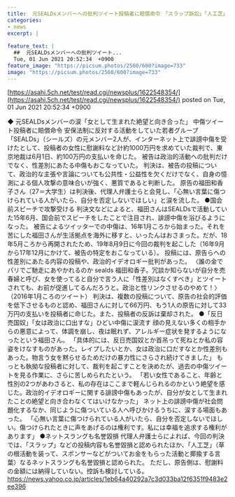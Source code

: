 ```yaml
---
title:  元SEALDsメンバーへの批判ツイート投稿者に賠償命令　「スラップ訴訟」「人工芝」などのスラングも名誉毀損と判断  
categories:
- news
excerpt: |
  
feature_text: |
  ##  元SEALDsメンバーへの批判ツイート...
  Tue, 01 Jun 2021 20:52:34  +0900
feature_image: "https://picsum.photos/2560/600?image=733"
image: "https://picsum.photos/2560/600?image=733"
---
```


[https://asahi.5ch.net/test/read.cgi/newsplus/1622548354/](https://asahi.5ch.net/test/read.cgi/newsplus/1622548354/)
posted on Tue, 01 Jun 2021 20:52:34  +0900

<!--more-->

◆ 元SEALDsメンバーの涙「女として生まれた絶望と向き合った」 中傷ツイート投稿者に賠償命令 安保法制に反対する活動をしていた若者グループ「SEALDs」（シールズ）の元メンバー2人が、インターネット上で誹謗中傷を受けたとして、投稿者の女性に慰謝料など計約1000万円を求めていた裁判で、東京地裁は6月1日、約100万円の支払いを命じた。 被告は政治的活動への批判だけでなく、性差別にあたる中傷もおこなっていた。 判決は、被告の投稿について、政治的な主張や言論についても公共性・公益性を欠くだけでなく、自身の憶測による個人攻撃の意味合いが強く、悪質であると判断した。 原告の福田和香子さん（27＝大学生）は判決後、代理人弁護士らと会見し、「心無い言葉に傷つけられている人がいたら、自分を否定しないでほしい」と涙を流した。 ●国会前スピーチで攻撃受ける 判決文などによると、福田さんはSEALDsで活動していた15年6月、国会前でスピーチをしたことで注目され、誹謗中傷を浴びるようになった。 被告によるツイッターでの中傷は、16年1月ころから始まった。それを苦にした福田さんが生活拠点を海外に移すと、いったんはおさまった。だが、18年5月ころから再開されたため、19年8月9日に今回の裁判を起こした（16年9月から17年12月にかけて、被告の特定をおこなっている）。 投稿には、原告らへの性差別にあたる内容の投稿や、政治的イデオロギー批判があった。 〈誰の金でパリでご馳走にあやかれるのか sealds 福田和香子。冗談か知らないが自分を売春婦と呼び、女を使ってると自分で言う人に「性差別はなくすべき」とツイートされても、お前が促進してるんだろうと。政治と性リンクさせるのやめて！〉（2016年1月ころのツイート） 判決は、複数の投稿について、原告の社会的評価を低下させるものと認め、福田さんに対して66万円、もう1人の原告に対して33万円の支払いを投稿者に命じた。また、投稿者の反訴は棄却された。 ●「反日売国奴」「女は政治に口出すな」ひどい中傷に涙流す 顔の見えない多くの相手からの悪意によって、体調を崩し、夜は眠れず、アレルギー症状を発するようになったという福田さん。 「具体的には、反日売国奴とか首吊って死ねとか私の容姿をけなすものがあった。レイプしたいとか、女は政治に口だすなとか性差別もあった。物言う女を黙らせるためだけの暴力性にさらされ続けてきました」 もっとも執拗な投稿者に対して、裁判を起こすことを決めたが、過去の中傷ツイートを見る作業に、さらに苦しめられたという。 「若い女性であること、年齢と性別の2つがあわさると、私の存在はここまで軽んじられるのかという絶望を感じた。政治的イデオロギーに関する誹謗中傷もあったが、自分が女として生まれたことの絶望と向き合わなくてはいけなかった」 ネット上の誹謗中傷が社会問題化するなか、同じように傷ついている人へ呼びかけるうちに、涙する場面もあった。 「心無い言葉に傷つけられている人がいたら、自分を否定しないでほしい。傷つけられたときに声をあげるのは権利です。私には幸福を追求する権利があります」 ●ネットスラングも名誉毀損 代理人弁護士らによれば、今回の判決では、「スラップ」などの投稿内容も名誉毀損と認められたほか、「人工芝」（草の根活動を装って、スポンサーなどがついてお金をもらった活動と揶揄する言葉）なるネットスラングも名誉毀損と認められた。 ただし、原告側は、慰謝料の金額には納得していない。控訴も検討している。 https://news.yahoo.co.jp/articles/1eb64a40292a7c3d033ba12f6351f9483e2ee396
